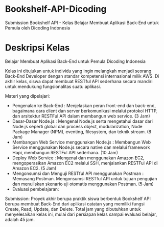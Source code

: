 # Bookshelf-API-Dicoding

Submission Bookshelf API - Kelas Belajar Membuat Aplikasi Back-End untuk Pemula oleh Dicoding Indonesia

# Deskripsi Kelas

Belajar Membuat Aplikasi Back-End untuk Pemula
Dicoding Indonesia

Kelas ini ditujukan untuk individu yang ingin melangkah menjadi seorang Back-End Developer dengan standar kompetensi internasional milik AWS. Di akhir kelas, siswa dapat membuat RESTful API sederhana secara mandiri untuk mendukung fungsionalitas suatu aplikasi.

Materi yang dipelajari:

- Pengenalan ke Back-End : Menjelaskan peran front-end dan back-end, bagaimana cara client dan server berkomunikasi melalui protokol HTTP, dan arsitektur RESTFul API dalam membangun web service. (3 Jam)
- Dasar-Dasar Node.js : Mengenal Node.js serta mengetahui dasar dari Node.js seperti global dan process object, modularization, Node Package Manager (NPM), eventing, filesystem, dan teknik stream. (8 Jam)
- Membangun Web Service menggunakan Node.js : Membangun Web Service menggunakan Node.js secara native dan melalui framework Hapi, membangun RESTFul API sederhana. (10 Jam)
- Deploy Web Service : Mengenal dan menggunakan Amazon EC2, mengoperasikan Amazon EC2 melalui SSH, menjalankan RESTFul API di Amazon EC2. (5 Jam)
- Mengonsumsi dan Menguji RESTful API menggunakan Postman : Memasang Postman. Mengonsumsi RESTful API untuk tujuan pengujian dan menuliskan skenario uji otomatis menggunakan Postman. (5 Jam)
- Evaluasi pembelajaran:

Submission: Proyek akhir berupa praktik siswa berbentuk Bookshelf API berupa membuat Back-End dari aplikasi catatan yang memiliki fungsi Create, Read, Update, dan Delete.
Total jam yang dibutuhkan untuk menyelesaikan kelas ini, mulai dari persiapan kelas sampai evaluasi belajar, adalah 45 jam.

